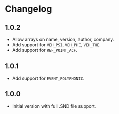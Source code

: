 # Changelog

## 1.0.2

* Allow arrays on name, version, author, company.
* Add support for `VEH_PSI`, `VEH_PHI`, `VEH_THE`.
* Add support for `REF_POINT_ACF`.

## 1.0.1

* Add support for `EVENT_POLYPHONIC`.

## 1.0.0

* Initial version with full .SND file support.
